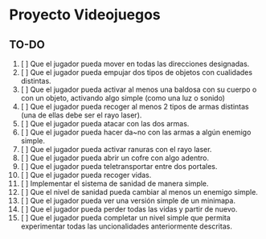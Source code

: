 # Proyecto Videojuegos
 
## TO-DO
1. [ ] Que el jugador pueda mover en todas las direcciones designadas.
2. [ ] Que el jugador pueda empujar dos tipos de objetos con cualidades distintas.
3. [ ] Que el jugador pueda activar al menos una baldosa con su cuerpo o con un objeto, activando algo simple (como una luz o sonido)
4. [ ] Que el jugador pueda recoger al menos 2 tipos de armas distintas (una de ellas debe ser el rayo laser).
5. [ ] Que el jugador pueda atacar con las dos armas.
6. [ ] Que el jugador pueda hacer da~no con las armas a algún enemigo simple.
7. [ ] Que el jugador pueda activar ranuras con el rayo laser.
8. [ ] Que el jugador pueda abrir un cofre con algo adentro.
9. [ ] Que el jugador pueda teletransportar entre dos portales.
10. [ ] Que el jugador pueda recoger vidas.
11. [ ] Implementar el sistema de sanidad de manera simple.
12. [ ] Que el nivel de sanidad pueda cambiar al menos un enemigo simple.
13. [ ] Que el jugador pueda ver una versión simple de un minimapa.
14. [ ] Que el jugador pueda perder todas las vidas y partir de nuevo.
15. [ ] Que el jugador pueda completar un nivel simple que permita experimentar todas las uncionalidades anteriormente descritas.